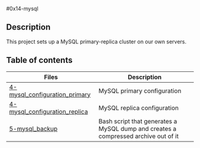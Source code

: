 #0x14-mysql

## Description
This project sets up a MySQL primary-replica cluster on our own servers.

## Table of contents
Files | Description
----- | -----------
[4-mysql_configuration_primary](./4-mysql_configuration_primary) | MySQL primary configuration
[4-mysql_configuration_replica](./4-mysql_configuration_replica) | MySQL replica configuration
[5-mysql_backup](./5-mysql_backup) | Bash script that generates a MySQL dump and creates a compressed archive out of it